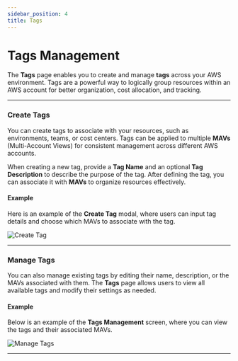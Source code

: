 ```yaml
---
sidebar_position: 4
title: Tags
---
```


# Tags Management

The **Tags** page enables you to create and manage **tags** across your AWS environment. Tags are a powerful way to logically group resources within an AWS account for better organization, cost allocation, and tracking.

---

### Create Tags

You can create tags to associate with your resources, such as environments, teams, or cost centers. Tags can be applied to multiple **MAVs** (Multi-Account Views) for consistent management across different AWS accounts. 

When creating a new tag, provide a **Tag Name** and an optional **Tag Description** to describe the purpose of the tag. After defining the tag, you can associate it with **MAVs** to organize resources effectively.

#### Example

Here is an example of the **Create Tag** modal, where users can input tag details and choose which MAVs to associate with the tag.

<div style={{ textAlign: 'center' }}>
  <img src="/img/preferences/tag-cr.png" alt="Create Tag" />
</div>

---

### Manage Tags

You can also manage existing tags by editing their name, description, or the MAVs associated with them. The **Tags** page allows users to view all available tags and modify their settings as needed.

#### Example

Below is an example of the **Tags Management** screen, where you can view the tags and their associated MAVs.

<div style={{ textAlign: 'center' }}>
  <img src="/img/preferences/tag-1.png" alt="Manage Tags" />
</div>

---